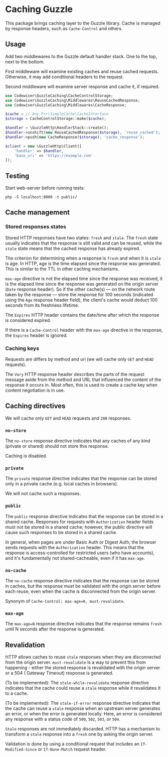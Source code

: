 # Caching Guzzle

This package brings caching layer to the Guzzle library. Cache is managed by
response headers, such as `Cache-Control` and others.

## Usage

Add two middlewares to the Guzzle default handler stack. One to the top, next to
the bottom.

First middleware will examine existing caches and reuse cached requests.
Otherwise, it may add conditional headers to the request.

Second middleware will examine server response and cache it, if required.

```php
use Codewiser\GuzzleCaching\CacheControlStorage;
use Codewiser\GuzzleCaching\Middlewares\ReuseCachedResponse;
use Codewiser\GuzzleCaching\Middlewares\CacheResponse;

$cache = // Any Psr\SimpleCache\CacheInterface
$storage = CacheControlStorage::make($cache);

$handler = \GuzzleHttp\HandlerStack::create();
$handler->unshift(new ReuseCachedResponse($storage), 'reuse_cached');
$handler->push(new CacheResponse($storage), 'cache_response');

$client = new \GuzzleHttp\Client([
    'handler' => $handler,
    'base_uri' => 'https://example.com'
]);
```

## Testing

Start web-server before running tests:

```shell
php -S localhost:8000 -t public/
```

## Cache management

### Stored responses states

Stored HTTP responses have two states: `fresh` and `stale`. The `fresh` state
usually indicates that the response is still valid and can be reused, while
the `stale`
state means that the cached response has already expired.

The criterion for determining when a response is `fresh` and when it is `stale`
is age. In HTTP, age is the time elapsed since the response was generated. This
is similar to the TTL in other caching mechanisms.

`max-age` directive is not the elapsed time since the response was received; it
is the elapsed time since the response was generated on the origin
server (`Date` response header). So if the other cache(s) — on the network route
taken by the response — store the response for 100 seconds (indicated using
the `Age` response header field), the client's cache would deduct 100 seconds
from its freshness lifetime.

The `Expires` HTTP header contains the date/time after which the response is
considered expired.

If there is a `Cache-Control` header with the `max-age` directive in the
response, the `Expires` header is ignored.

### Caching keys

Requests are differs by method and uri (we will cache only `GET` and `HEAD`
requests).

The `Vary` HTTP response header describes the parts of the request message aside
from the method and URL that influenced the content of the response it occurs
in. Most often, this is used to create a cache key when content negotiation is
in use.

## Caching directives

We will cache only `GET` and `HEAD` requests and `200` responses.

### `no-store`

The `no-store` response directive indicates that any caches of any kind (private
or shared) should not store this response.

Caching is disabled.

### `private`

The `private` response directive indicates that the response can be stored only
in a private cache (e.g. local caches in browsers).

We will not cache such a responses.

### `public`

The `public` response directive indicates that the response can be stored in a
shared cache. Responses for requests with `Authorization` header fields must not
be stored in a shared cache; however, the public directive will cause such
responses to be stored in a shared cache.

In general, when pages are under Basic Auth or Digest Auth, the browser sends
requests with the `Authorization` header. This means that the response is
access-controlled for restricted users (who have accounts), and it's
fundamentally not shared-cacheable, even if it has `max-age`.

### `no-cache`

The `no-cache` response directive indicates that the response can be stored in
caches, but the response must be validated with the origin server before each
reuse, even when the cache is disconnected from the origin server.

Synonym of `Cache-Control: max-age=0, must-revalidate`.

### `max-age`

The `max-age=N` response directive indicates that the response remains `fresh`
until N seconds after the response is generated.

## Revalidation

HTTP allows caches to reuse `stale` responses when they are disconnected from
the origin server. `must-revalidate` is a way to prevent this from happening -
either the stored response is revalidated with the origin server or a 504 (
Gateway Timeout) response is generated.

(To be implemented):
The `stale-while-revalidate` response directive indicates that the cache could
reuse a `stale` response while it revalidates it to a cache.

(To be implemented):
The `stale-if-error` response directive indicates that the cache can reuse a
`stale` response when an upstream server generates an error, or when the error is
generated locally. Here, an error is considered any response with a status code
of `500`, `502`, `503`, or `504`.

`Stale` responses are not immediately discarded. HTTP has a mechanism to
transform a `stale` response into a `fresh` one by asking the origin server.

Validation is done by using a conditional request that includes an
`If-Modified-Since` or `If-None-Match` request header.